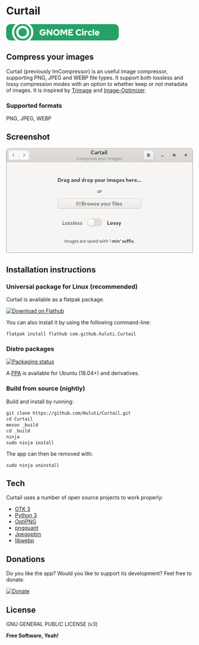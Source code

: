 # Curtail

<a href="https://circle.gnome.org"><img src="gnome-circle-badge.svg"></a>

## Compress your images

Curtail (previously ImCompressor) is an useful image compressor, supporting PNG, JPEG and WEBP file types.
It support both lossless and lossy compression modes with an option to whether keep or not metadata of images.
It is inspired by [Trimage](https://github.com/Kilian/Trimage) and [Image-Optimizer](https://github.com/GijsGoudzwaard/Image-Optimizer).

### Supported formats

PNG, JPEG, WEBP

## Screenshot

![Curtail](data/screenshots/screen1.png)

## Installation instructions

### Universal package for Linux (recommended)

Curtail is available as a flatpak package.

<a href='https://flathub.org/apps/details/com.github.huluti.Curtail'><img width='240' alt='Download on Flathub' src='https://flathub.org/assets/badges/flathub-badge-en.png'/></a>

You can also install it by using the following command-line:

    flatpak install flathub com.github.huluti.Curtail
    
### Distro packages

[![Packaging status](https://repology.org/badge/vertical-allrepos/curtail.svg)](https://repology.org/project/curtail/versions)

A [PPA](https://launchpad.net/~apandada1/+archive/ubuntu/curtail) is available for Ubuntu (18.04+) and derivatives. 

### Build from source (nightly)

Build and install by running:

    git clone https://github.com/Huluti/Curtail.git
    cd Curtail
    meson _build
    cd _build
    ninja
    sudo ninja install

The app can then be removed with:

    sudo ninja uninstall

## Tech

Curtail uses a number of open source projects to work properly:

- [GTK 3](https://www.gtk.org)
- [Python 3](https://www.python.org)
- [OptiPNG](http://optipng.sourceforge.net)
- [pngquant](https://pngquant.org)
- [Jpegoptim](https://github.com/tjko/jpegoptim)
- [libwebp](https://storage.googleapis.com/downloads.webmproject.org/releases/webp/index.html)

## Donations

Do you like the app? Would you like to support its development? Feel free to donate.

[![Donate](https://img.shields.io/badge/Donate-PayPal-green.svg)](https://paypal.me/hposnic)

## License

GNU GENERAL PUBLIC LICENSE (v3)

**Free Software, Yeah!**

